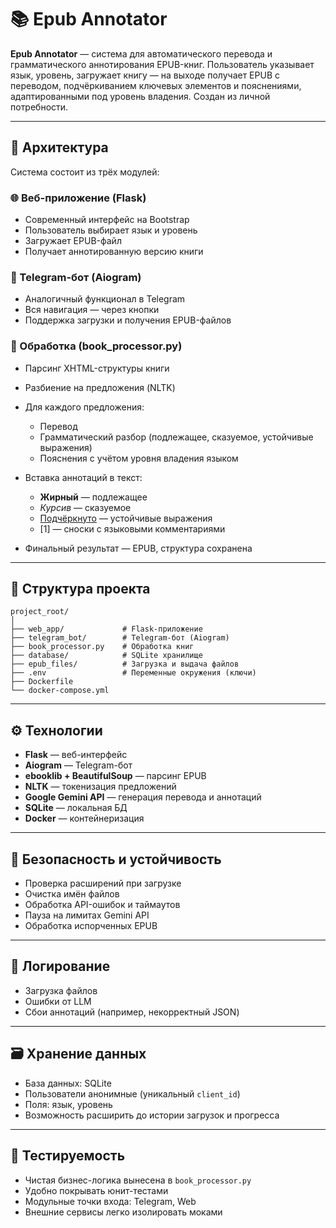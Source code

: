 # 📚 Epub Annotator

**Epub Annotator** — система для автоматического перевода и грамматического аннотирования EPUB-книг. Пользователь указывает язык, уровень, загружает книгу — на выходе получает EPUB с переводом, подчёркиванием ключевых элементов и пояснениями, адаптированными под уровень владения.
Создан из личной потребности.

---

## 🧩 Архитектура

Система состоит из трёх модулей:

### 🌐 Веб-приложение (Flask)

* Современный интерфейс на Bootstrap
* Пользователь выбирает язык и уровень
* Загружает EPUB-файл
* Получает аннотированную версию книги

### 🤖 Telegram-бот (Aiogram)

* Аналогичный функционал в Telegram
* Вся навигация — через кнопки
* Поддержка загрузки и получения EPUB-файлов

### 🧠 Обработка (book\_processor.py)

* Парсинг XHTML-структуры книги
* Разбиение на предложения (NLTK)
* Для каждого предложения:

  * Перевод
  * Грамматический разбор (подлежащее, сказуемое, устойчивые выражения)
  * Пояснения с учётом уровня владения языком
* Вставка аннотаций в текст:

  * **Жирный** — подлежащее
  * *Курсив* — сказуемое
  * <ins>Подчёркнуто</ins> — устойчивые выражения
  * \[1] — сноски с языковыми комментариями
* Финальный результат — EPUB, структура сохранена

---

## 📁 Структура проекта

```
project_root/
│
├── web_app/             # Flask-приложение
├── telegram_bot/        # Telegram-бот (Aiogram)
├── book_processor.py    # Обработка книг
├── database/            # SQLite хранилище
├── epub_files/          # Загрузка и выдача файлов
├── .env                 # Переменные окружения (ключи)
├── Dockerfile
└── docker-compose.yml
```

---

## ⚙️ Технологии

* **Flask** — веб-интерфейс
* **Aiogram** — Telegram-бот
* **ebooklib + BeautifulSoup** — парсинг EPUB
* **NLTK** — токенизация предложений
* **Google Gemini API** — генерация перевода и аннотаций
* **SQLite** — локальная БД
* **Docker** — контейнеризация

---

## 🔐 Безопасность и устойчивость

* Проверка расширений при загрузке
* Очистка имён файлов
* Обработка API-ошибок и таймаутов
* Пауза на лимитах Gemini API
* Обработка испорченных EPUB

---

## 📝 Логирование

* Загрузка файлов
* Ошибки от LLM
* Сбои аннотаций (например, некорректный JSON)

---

## 🗃️ Хранение данных

* База данных: SQLite
* Пользователи анонимные (уникальный `client_id`)
* Поля: язык, уровень
* Возможность расширить до истории загрузок и прогресса

---

## 🧪 Тестируемость

* Чистая бизнес-логика вынесена в `book_processor.py`
* Удобно покрывать юнит-тестами
* Модульные точки входа: Telegram, Web
* Внешние сервисы легко изолировать моками
